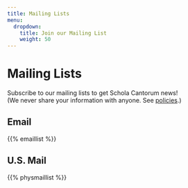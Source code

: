 ```yaml
---
title: Mailing Lists
menu:
  dropdown:
    title: Join our Mailing List
    weight: 50
---
```


# Mailing Lists

Subscribe to our mailing lists to get Schola Cantorum news!  
(We never share your information with anyone.  See [policies](/policies).)

## Email

{{% emaillist %}}

## U.S. Mail

{{% physmaillist %}}
